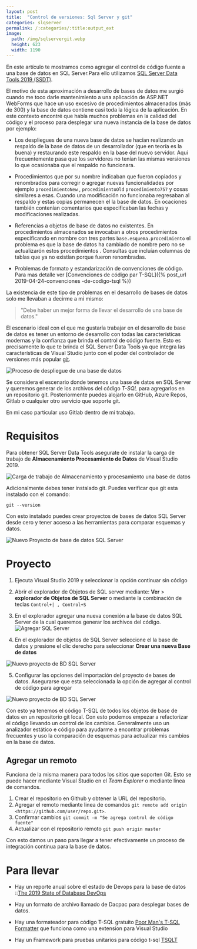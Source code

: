 ```yaml
---
layout: post
title:  "Control de versiones: Sql Server y git"
categories: slqserver
permalink: /:categories/:title:output_ext
image:
  path: /img/sqlservergit.webp
  height: 623
  width: 1190
---
```


En este artículo te mostramos como agregar el control de código fuente a una base de datos en SQL Server.Para ello utilizamos [SQL Server Data Tools 2019 (SSDT)](https://docs.microsoft.com/es-es/sql/ssdt/download-sql-server-data-tools-ssdt?view=sql-server-2017).

El motivo de esta aproximación a desarrollo de bases de datos me surgió cuando me toco darle mantenimiento a una aplicación de ASP.NET WebForms que hace un uso excesivo de procedimientos almacenados (más de 300) y la base de datos contiene casi toda la lógica de la aplicación. En este contexto encontré que había muchos problemas en la calidad del código y el proceso para desplegar una nueva instancia de la base de datos por ejemplo:

* Los despliegues de una nueva base de datos se hacían realizando un respaldo de la base de datos de un desarrollador (que en teoría es la buena) y restaurando este respaldo en  la base del nuevo servidor. Aquí frecuentemente pasa que los servidores no tenían las mismas versiones lo que ocasionaba que el respaldo no funcionara.

* Procedimientos que por su nombre indicaban que fueron copiados y renombrados para corregir o agregar nuevas funcionalidades por ejemplo `procedimientoNew` , `procedimientoOld` `procedimiento757` y cosas similares a esas. Cuando una modificación no funcionaba regresaban al respaldo y estas copias permanecen el la base de datos. En ocaciones también contenían comentarios que especificaban las fechas y modificaciones realizadas.

* Referencias a objetos de base de datos no existentes. En procedimientos almacenados se invocaban a otros procedimientos especificando en nombre con tres partes `base.esquema.procedimiento` el problema es que la base de datos ha cambiado de nombre pero no se actualizarón estos procedimientos . Consultas que incluían columnas de tablas que ya no existían porque fueron renombradas.

* Problemas de formato y estandarización de convenciones de código. Para mas detalle ver [Convenciones de código par T-SQL]({% post_url 2019-04-24-convenciones -de-codigo-tsql %})

La existencia de este tipo de problemas en el desarrollo de bases de datos solo me llevaban a decirme a mi mismo:

> "Debe haber un mejor forma de llevar el desarrollo de una base de datos."

El escenario ideal con el que me gustaría trabajar en el desarrollo de base de datos es tener un entorno de desarrollo con todas las características modernas y la confianza que brinda el control de código fuente. Esto es precisamente lo que te brinda el SQL Server Data Tools ya que integra las características de Visual Studio junto con el poder del controlador de versiones más popular [git](https://git-scm.com/).

<img src="/img/DevopsDeployment.webp" loading="lazy"  alt="Proceso de despliegue de una base de datos">

Se considera el escenario donde tenemos una base de datos en SQL Server y queremos generar de los archivos del código *T-SQL* para agregarlos en un repositorio git. Posteriormente puedes alojarlo en GitHub, Azure Repos, Gitlab o cualquier otro servicio que soporte git. 

En mi caso particular uso Gitlab dentro de mi trabajo.

# Requisitos

Para obtener SQL Server Data Tools asegurate de instalar la carga de trabajo de **Almacenamiento Procesamiento de Datos** de Visual Studio 2019.

<img src="/img/DatosWorkload.webp" loading="lazy"  alt="Carga de trabajo de Almacenamiento y procesamiento una base de datos">

Adicionalmente debes tener instalado git. Puedes verificar que git esta instalado con el comando:

```
git --version
```

Con esto instalado puedes crear proyectos de bases de datos SQL Server desde cero y tener acceso a las herramientas para comparar esquemas y datos.

<img src="/img/NuevoProyectoBD.webp" loading="lazy"  alt="Nuevo Proyecto de base de datos SQL Server">

# Proyecto

1. Ejecuta Visual Studio 2019 y seleccionar la opción continuar sin código

2. Abrir el explorador de Objetos de SQL server mediante: **Ver** > **explorador de Objetos de SQL Server** o mediante la combinación de teclas `Control+| , Control+S`

3. En el explorador agregar una nueva conexión a la base de datos SQL Server de la cual queremos generar los archivos del código. <img src="/img/AddSqlServer.webp" loading="lazy"  alt="Agregar SQL Server" />

4. En el explorador de objetos de SQL Server seleccione el la base de datos y presione el clic derecho para seleccionar **Crear una nueva Base de datos**

<img src="/img/NuevoProyectoBD.webp" loading="lazy"  alt="Nuevo proyecto de BD SQL Server">

5. Configurar las opciones del importación del proyecto de bases de datos. Asegurarse que esta seleccionada la opción de agregar al control de código para agregar

<img src="/img/AddDataBases.webp" loading="lazy"  alt="Nuevo proyecto de BD SQL Server">

Con esto ya tenemos el código T-SQL de todos los objetos de base de datos en un repositorio git local. Con esto podemos empezar a refactorizar el código llevando un control de los cambios. Generalmente uso un analizador estático e código para ayudarme a encontrar problemas frecuentes y uso la comparación de esquemas para actualizar mis cambios en la base de datos.

## Agregar un remoto

Funciona de la misma manera para todos los sitios que soporten Git. Esto se puede hacer mediante Visual Studio en  el *Team Explorer* o mediante linea de comandos.

 1. Crear el repositorio en Github y obtener la URL del repositorio.
 2. Agregar el remoto mediante linea de comandos   `git remote add origin <https://github.com/user/repo.git>`.
 3. Confirmar cambios `git commit -m "Se agrega control de código fuente"`
 4. Actualizar con el repositorio remoto `git push origin master`

Con esto  damos un paso para llegar a tener efectivamente un proceso de integración continua para la base de datos.

# Para llevar

* Hay un reporte anual sobre el estado de Devops para la base de datos ::[The 2019 State of Database DevOps](https://www.red-gate.com/solutions/database-devops/report-2019)

* Hay un formato de archivo llamado de Dacpac para desplegar bases de datos.

* Hay una formateador para código T-SQL gratuito  [Poor Man's T-SQL Formatter](https://poorsql.com/) que funciona como una extension para Visual Studio

* Hay un Framework para pruebas unitarios para código t-sql [TSQLT](https://tsqlt.org/)
